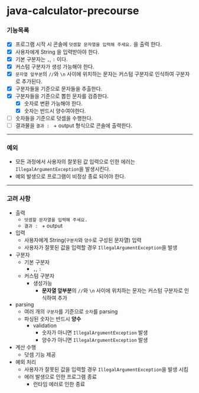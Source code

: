 # java-calculator-precourse
  
### **기능목록**
- [X] 프로그램 시작 시 콘솔에 `덧셈할 문자열을 입력해 주세요.` 을 출력 한다.
- [X] 사용자에게 String 을 입력받아야 한다.
- [X] 기본 구분자는 `,`, `:` 이다.
- [X] 커스텀 구분자가 생성 가능해야 한다.
- [X] `문자열 앞부분`의 `//`와 `\n` 사이에 위치하는 문자는 커스텀 구분자로 인식하여 구분자로 추가된다.
- [X] 구분자들을 기준으로 문자들을 추출한다.
- [X] 구분자들을 기준으로 뽑힌 문자를 검증한다.
  - [X] 숫자로 변환 가능해야 한다.
  - [X] 숫자는 반드시 양수여야한다.
- [ ] 숫자들을 기준으로 덧셈을 수행한다.
- [ ] 결과물을 `결과 : ` + output 형식으로 콘솔에 출력한다.

---
### **예외**
- 모든 과정에서 사용자의 잘못된 값 입력으로 인한 에러는 `IllegalArgumentException`을 발생시킨다.
- 예외 발생으로 프로그램이 비정상 종료 되어야 한다.

---
### **고려 사항**
- 출력
    - `덧셈할 문자열을 입력해 주세요.`
    - `결과 : ` + output
- 입력
    - 사용자에게 String(`구분자`와 `양수`로 구성된 문자열) 입력
    - 사용자가 잘못된 값을 입력할 경우 `IllegalArgumentException`을 발생
- 구분자
    - 기본 구분자
        - `,`, `:`
    - 커스텀 구분자
        - 생성가능
            - **문자열 앞부분**의 `//`와 `\n` 사이에 위치하는 문자는 커스텀 구분자로 인식하여 추가
- parsing
    - 여러 개의 `구분자`를 기준으로 `숫자`를 parsing
    - 파싱된 숫자는 반드시 **양수**
        - validation
            - 숫자가 아니면 `IllegalArgumentException` 발생
            - 양수가 아니면 `IllegalArgumentException` 발생
- 계산 수행
    - 덧셈 기능 제공
- 예외 처리
    - 사용자가 잘못된 값을 입력할 경우 `IllegalArgumentException`을 발생 시킴
    - 에러 발생으로 인한 프로그램 종료
        - 런타임 에러로 인한 종료




